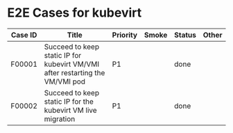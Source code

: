 # E2E Cases for kubevirt

| Case ID | Title                                                                         | Priority | Smoke | Status | Other |
|---------|-------------------------------------------------------------------------------|----------|-------|--------|-------|
| F00001  | Succeed to keep static IP for kubevirt VM/VMI after restarting the VM/VMI pod | P1       |       | done   |       | 
| F00002  | Succeed to keep static IP for the kubevirt VM live migration                  | P1       |       | done   |       |
